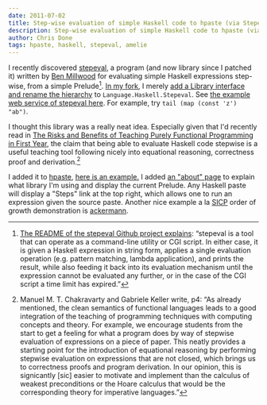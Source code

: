 ```yaml
---
date: 2011-07-02
title: Step-wise evaluation of simple Haskell code to hpaste (via Stepeval)
description: Step-wise evaluation of simple Haskell code to hpaste (via Stepeval)
author: Chris Done
tags: hpaste, haskell, stepeval, amelie
---
```


I recently discovered
[stepeval](https://github.com/benmachine/stepeval), a program (and now
library since I patched it) written by
[Ben Millwood](https://github.com/benmachine) for evaluating simple
Haskell expressions step-wise, from a simple
Prelude[^1]. [In my fork](https://github.com/chrisdone/stepeval), I
merely
[add a Library interface and rename the hierarchy](https://github.com/chrisdone/stepeval/commit/efe3f7de2664f080d7c8e7edced32d25a09cebe8)
to `Language.Haskell.Stepeval`. See
[the example web service of stepeval here](http://www.srcf.ucam.org/~bm380/cgi-bin/stepeval.cgi). For
example, try `tail (map (const 'z') "ab")`.

I thought this library was a really neat idea. Especially given that
I'd recently read in
[The Risks and Benefits of Teaching Purely Functional Programming in First Year](http://www.cse.unsw.edu.au/~chak/papers/CK02a.html),
the claim that being able to evaluate Haskell code stepwise is a
useful teaching tool following nicely into equational reasoning,
correctness proof and derivation.[^2]

I added it to [hpaste](http://hpaste.org/),
[here is an example.](http://hpaste.org/steps/48627?expr=droprev+%22ab%22&submit=Submit)
I added [an "about" page](http://hpaste.org/stepeval) to explain what
library I'm using and display the current Prelude. Any Haskell paste
will display a "Steps" link at the top right, which allows one to run
an expression given the source paste. Another nice example a la
[SICP](http://mitpress.mit.edu/sicp/full-text/book/book-Z-H-11.html#%_thm_1.10)
order of growth demonstration is
[ackermann](http://hpaste.org/steps/48629?expr=a+1+2&submit=Submit).

[^1]: [The README of the stepeval Github project explains](https://github.com/benmachine/stepeval):
“stepeval is a tool that can operate as a command-line utility or CGI
script.  In either case, it is given a Haskell expression in string
form, applies a single evaluation operation (e.g. pattern matching,
lambda application), and prints the result, while also feeding it back
into its evaluation mechanism until the expression cannot be evaluated
any further, or in the case of the CGI script a time limit has
expired.”

[^2]: Manuel M. T. Chakravarty and Gabriele Keller write, p4: “As
already mentioned, the clean semantics of functional languages leads
to a good integration of the teaching of programming techniques with
computing concepts and theory. For example, we encourage students from
the start to get a feeling for what a program does by way of stepwise
evaluation of expressions on a piece of paper. This neatly provides a
starting point for the introduction of equational reasoning by
performing stepwise evaluation on expressions that are not closed,
which brings us to correctness proofs and program derivation. In our
opinion, this is signicantly [sic] easier to motivate and implement
than the calculus of weakest preconditions or the Hoare calculus that
would be the corresponding theory for imperative languages.”
